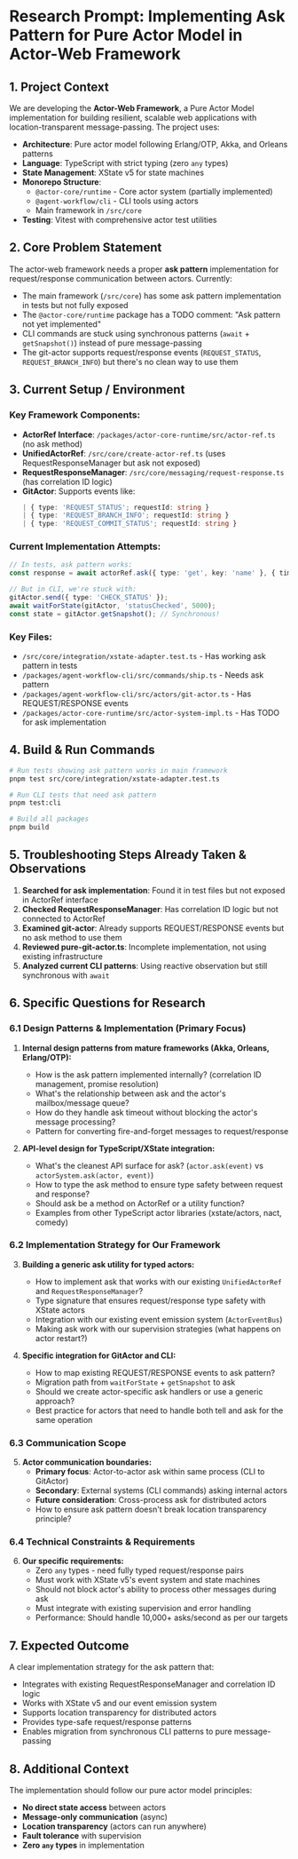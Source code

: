# Research Prompt: Implementing Ask Pattern for Pure Actor Model in Actor-Web Framework

## 1. Project Context

We are developing the **Actor-Web Framework**, a Pure Actor Model implementation for building resilient, scalable web applications with location-transparent message-passing. The project uses:

- **Architecture**: Pure actor model following Erlang/OTP, Akka, and Orleans patterns
- **Language**: TypeScript with strict typing (zero `any` types)
- **State Management**: XState v5 for state machines
- **Monorepo Structure**: 
  - `@actor-core/runtime` - Core actor system (partially implemented)
  - `@agent-workflow/cli` - CLI tools using actors
  - Main framework in `/src/core`
- **Testing**: Vitest with comprehensive actor test utilities

## 2. Core Problem Statement

The actor-web framework needs a proper **ask pattern** implementation for request/response communication between actors. Currently:

- The main framework (`/src/core`) has some ask pattern implementation in tests but not fully exposed
- The `@actor-core/runtime` package has a TODO comment: "Ask pattern not yet implemented"
- CLI commands are stuck using synchronous patterns (`await` + `getSnapshot()`) instead of pure message-passing
- The git-actor supports request/response events (`REQUEST_STATUS`, `REQUEST_BRANCH_INFO`) but there's no clean way to use them

## 3. Current Setup / Environment

### Key Framework Components:
- **ActorRef Interface**: `/packages/actor-core-runtime/src/actor-ref.ts` (no ask method)
- **UnifiedActorRef**: `/src/core/create-actor-ref.ts` (uses RequestResponseManager but ask not exposed)
- **RequestResponseManager**: `/src/core/messaging/request-response.ts` (has correlation ID logic)
- **GitActor**: Supports events like:
  ```typescript
  | { type: 'REQUEST_STATUS'; requestId: string }
  | { type: 'REQUEST_BRANCH_INFO'; requestId: string }
  | { type: 'REQUEST_COMMIT_STATUS'; requestId: string }
  ```

### Current Implementation Attempts:
```typescript
// In tests, ask pattern works:
const response = await actorRef.ask({ type: 'get', key: 'name' }, { timeout: 1000 });

// But in CLI, we're stuck with:
gitActor.send({ type: 'CHECK_STATUS' });
await waitForState(gitActor, 'statusChecked', 5000);
const state = gitActor.getSnapshot(); // Synchronous!
```

### Key Files:
- `/src/core/integration/xstate-adapter.test.ts` - Has working ask pattern in tests
- `/packages/agent-workflow-cli/src/commands/ship.ts` - Needs ask pattern
- `/packages/agent-workflow-cli/src/actors/git-actor.ts` - Has REQUEST/RESPONSE events
- `/packages/actor-core-runtime/src/actor-system-impl.ts` - Has TODO for ask implementation

## 4. Build & Run Commands

```bash
# Run tests showing ask pattern works in main framework
pnpm test src/core/integration/xstate-adapter.test.ts

# Run CLI tests that need ask pattern
pnpm test:cli

# Build all packages
pnpm build
```

## 5. Troubleshooting Steps Already Taken & Observations

1. **Searched for ask implementation**: Found it in test files but not exposed in ActorRef interface
2. **Checked RequestResponseManager**: Has correlation ID logic but not connected to ActorRef
3. **Examined git-actor**: Already supports REQUEST/RESPONSE events but no ask method to use them
4. **Reviewed pure-git-actor.ts**: Incomplete implementation, not using existing infrastructure
5. **Analyzed current CLI patterns**: Using reactive observation but still synchronous with `await`

## 6. Specific Questions for Research

### 6.1 Design Patterns & Implementation (Primary Focus)

1. **Internal design patterns from mature frameworks (Akka, Orleans, Erlang/OTP):**
   - How is the ask pattern implemented internally? (correlation ID management, promise resolution)
   - What's the relationship between ask and the actor's mailbox/message queue?
   - How do they handle ask timeout without blocking the actor's message processing?
   - Pattern for converting fire-and-forget messages to request/response

2. **API-level design for TypeScript/XState integration:**
   - What's the cleanest API surface for ask? (`actor.ask(event)` vs `actorSystem.ask(actor, event)`)
   - How to type the ask method to ensure type safety between request and response?
   - Should ask be a method on ActorRef or a utility function?
   - Examples from other TypeScript actor libraries (xstate/actors, nact, comedy)

### 6.2 Implementation Strategy for Our Framework

3. **Building a generic ask utility for typed actors:**
   - How to implement ask that works with our existing `UnifiedActorRef` and `RequestResponseManager`?
   - Type signature that ensures request/response type safety with XState actors
   - Integration with our existing event emission system (`ActorEventBus`)
   - Making ask work with our supervision strategies (what happens on actor restart?)

4. **Specific integration for GitActor and CLI:**
   - How to map existing REQUEST/RESPONSE events to ask pattern?
   - Migration path from `waitForState` + `getSnapshot` to ask
   - Should we create actor-specific ask handlers or use a generic approach?
   - Best practice for actors that need to handle both tell and ask for the same operation

### 6.3 Communication Scope

5. **Actor communication boundaries:**
   - **Primary focus**: Actor-to-actor ask within same process (CLI to GitActor)
   - **Secondary**: External systems (CLI commands) asking internal actors
   - **Future consideration**: Cross-process ask for distributed actors
   - How to ensure ask pattern doesn't break location transparency principle?

### 6.4 Technical Constraints & Requirements

6. **Our specific requirements:**
   - Zero `any` types - need fully typed request/response pairs
   - Must work with XState v5's event system and state machines
   - Should not block actor's ability to process other messages during ask
   - Must integrate with existing supervision and error handling
   - Performance: Should handle 10,000+ asks/second as per our targets

## 7. Expected Outcome

A clear implementation strategy for the ask pattern that:
- Integrates with existing RequestResponseManager and correlation ID logic
- Works with XState v5 and our event emission system
- Supports location transparency for distributed actors
- Provides type-safe request/response patterns
- Enables migration from synchronous CLI patterns to pure message-passing

## 8. Additional Context

The implementation should follow our pure actor model principles:
- **No direct state access** between actors
- **Message-only communication** (async)
- **Location transparency** (actors can run anywhere)
- **Fault tolerance** with supervision
- **Zero `any` types** in implementation